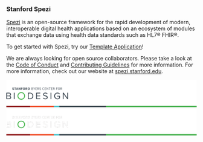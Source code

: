 <!--

This source file is part of the Stanford Spezi open-source project

SPDX-FileCopyrightText: 2022 Stanford University and the project authors (see CONTRIBUTORS.md)

SPDX-License-Identifier: MIT

-->

### Stanford Spezi

[Spezi](https://github.com/StanfordSpezi/Spezi) is an open-source framework for the rapid development of modern, interoperable digital health applications based on an ecosystem of modules that exchange data using health data standards such as HL7® FHIR®.

To get started with Spezi, try our [Template Application](https://github.com/StanfordSpezi/SpeziTemplateApplication)!

We are always looking for open source collaborators. Please take a look at the [Code of Conduct](https://github.com/StanfordSpezi/.github/blob/main/CODE_OF_CONDUCT.md) and [Contributing Guidelines](https://github.com/StanfordSpezi/.github/blob/main/CONTRIBUTING.md) for more information.
For more information, check out our website at [spezi.stanford.edu](https://spezi.stanford.edu).


![Spezi Footer](https://raw.githubusercontent.com/StanfordSpezi/.github/main/assets/Footer.png#gh-light-mode-only)
![Spezi Footer](https://raw.githubusercontent.com/StanfordSpezi/.github/main/assets/Footer~dark.png#gh-dark-mode-only)
